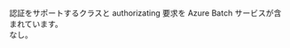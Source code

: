 <Namespace Name="Microsoft.Azure.Batch.Auth">
  <Docs>
    <summary>認証をサポートするクラスと authorizating 要求を Azure Batch サービスが含まれています。</summary> 
    <remarks>なし。</remarks>
  </Docs>
</Namespace>
